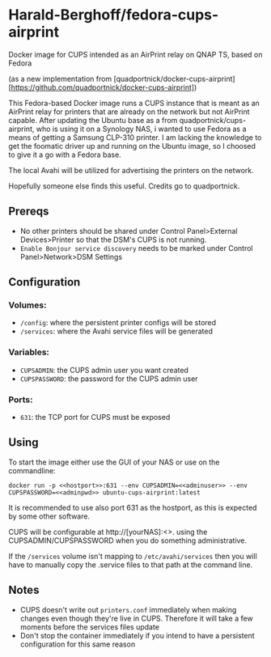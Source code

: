 # Harald-Berghoff/fedora-cups-airprint
Docker image for CUPS intended as an AirPrint relay on QNAP TS, based on Fedora 

(as a new implementation from [quadportnick/docker-cups-airprint][https://github.com/quadportnick/docker-cups-airprint])

This Fedora-based Docker image runs a CUPS instance that is meant as an AirPrint relay for printers that are already on the network but not AirPrint capable. After updating the Ubuntu base as a from quadportnick/cups-airprint, who is using it on a Synology NAS, i wanted to use Fedora as a means of getting a Samsung CLP-310 printer. I am lacking the knowledge to get the foomatic driver up and running on the Ubuntu image, so I choosed to give it a go with a Fedora base.

The local Avahi will be utilized for advertising the printers on the network.

Hopefully someone else finds this useful. Credits go to quadportnick.

## Prereqs
* No other printers should be shared under Control Panel>External Devices>Printer so that the DSM's CUPS is not running. 
* `Enable Bonjour service discovery` needs to be marked under Control Panel>Network>DSM Settings 

## Configuration

### Volumes:
* `/config`: where the persistent printer configs will be stored
* `/services`: where the Avahi service files will be generated

### Variables:
* `CUPSADMIN`: the CUPS admin user you want created
* `CUPSPASSWORD`: the password for the CUPS admin user

### Ports:
* `631`: the TCP port for CUPS must be exposed

## Using
To start the image either use the GUI of your NAS or use on the commandline:

`docker run -p <<hostport>>:631 --env CUPSADMIN=<<adminuser>> --env CUPSPASSWORD=<<adminpwd>> ubuntu-cups-airprint:latest`

It is recommended to use also port 631 as the hostport, as this is expected by some other software.

CUPS will be configurable at http://[yourNAS]:<<hostport>>. using the CUPSADMIN/CUPSPASSWORD when you do something administrative.

If the `/services` volume isn't mapping to `/etc/avahi/services` then you will have to manually copy the .service files to that path at the command line.

## Notes
* CUPS doesn't write out `printers.conf` immediately when making changes even though they're live in CUPS. Therefore it will take a few moments before the services files update
* Don't stop the container immediately if you intend to have a persistent configuration for this same reason
 
